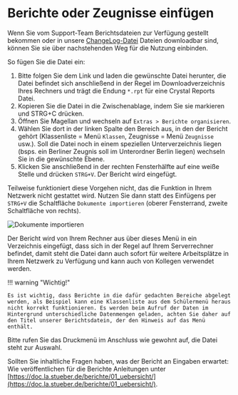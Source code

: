 # Berichte oder Zeugnisse einfügen

[1]:/assets/images/support/01.png "Dokumente importieren"

Wenn Sie vom Support-Team Berichtsdateien zur Verfügung gestellt bekommen oder in unsere [ChangeLog-Datei](https://doc.magellan.stueber.de/changelog/changelog/) Dateien downloadbar sind, können Sie sie über nachstehenden Weg für die Nutzung einbinden.

So fügen Sie die Datei ein:

1. Bitte folgen Sie dem Link und laden die gewünschte Datei herunter, die Datei befindet sich anschließend in der Regel im Downloadverzeichnis Ihres Rechners und trägt die Endung `*.rpt` für eine Crystal Reports Datei.
2. Kopieren Sie die Datei in die Zwischenablage, indem Sie sie markieren und STRG+C drücken.
3. Öffnen Sie Magellan und wechseln auf `Extras > Berichte organisieren`.
4. Wählen Sie dort in der linken Spalte den Bereich aus, in den der Bericht gehört (Klassenliste = Menü `Klassen`, Zeugnisse = Menü `Zeugnisse` usw.). Soll die Datei noch in einem speziellen Unterverzeichnis liegen (bsps. ein Berliner Zeugnis soll im Unterordner Berlin liegen) wechseln Sie in die gewünschte Ebene.
5. Klicken Sie anschließend in der rechten Fensterhälfte auf eine weiße Stelle und drücken `STRG+V`. Der Bericht wird eingefügt.

Teilweise funktioniert diese Vorgehen nicht, das die Funktion in Ihrem Netzwerk nicht gestattet wird. Nutzen Sie dann statt des Einfügens per `STRG+V` die Schaltfläche `Dokumente importieren` (oberer Fensterrand, zweite Schaltfläche von rechts). 

![Dokumente importieren][1]

Der Bericht wird von Ihrem Rechner aus über dieses Menü in ein Verzeichnis eingefügt, dass sich in der Regel auf Ihrem Serverrechner befindet, damit steht die Datei dann auch sofort für weitere Arbeitsplätze in Ihrem Netzwerk zu Verfügung und kann auch von Kollegen verwendet werden.

!!! warning "Wichtig!"

    Es ist wichtig, dass Berichte in die dafür gedachten Bereiche abgelegt werden, als Beispiel kann eine Klassenliste aus dem Schülermenü heraus nicht korrekt funktionieren. Es werden beim Aufruf der Daten im Hintergrund unterschiedliche Datenmengen geladen, achten Sie daher auf den Titel unserer Berichtsdatein, der den Hinweis auf das Menü enthält.

Bitte rufen Sie das Druckmenü im Anschluss wie gewohnt auf, die Datei steht zur Auswahl.

Sollten Sie inhaltliche Fragen haben, was der Bericht an Eingaben erwartet: Wie veröffentlichen für die Berichte Anleitungen unter [https://doc.la.stueber.de/berichte/01_uebersicht/](https://doc.la.stueber.de/berichte/01_uebersicht/).